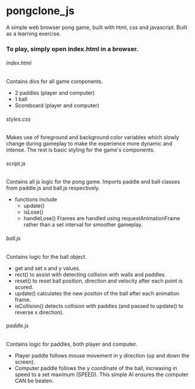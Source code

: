 # pongclone_js

A simple web browser pong game, built with html, css and javascript. Built as a learning exercise.

### To play, simply open index.html in a browser.

###### index.html
Contains divs for all game components.
- 2 paddles (player and computer)
- 1 ball
- Scoreboard (player and computer)

###### styles.css
Makes use of foreground and background color variables which slowly change during gameplay to make the experience more dynamic and intense.
The rest is basic styling for the game's components.

###### script.js
Contains all js logic for the pong game. Imports paddle and ball classes from paddle.js and ball.js respectively.
- functions include
  - update()
  - isLose()
  - handleLose()
Frames are handled using requestAnimationFrame rather than a set interval for smoother gameplay.

###### ball.js
Contains logic for the ball object.
- get and set x and y values.
- rect() to assist with detecting collision with walls and paddles.
- reset() to reset ball position, direction and velocity after each point is scored.
- update() calculates the new positon of the ball after each animation frame.
- isCollision() detects collision with paddles (and passed to update() to reverse x direction).

###### paddle.js
Contains logic for paddles, both player and computer.
- Player paddle follows mouse movement in y direction (up and down the screen).
- Computer paddle follows the y coordinate of the ball, increasing in speed to a set maximum (SPEED). This simple AI ensures the computer CAN be beaten.

